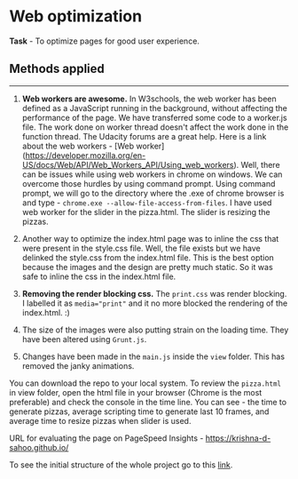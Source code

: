 # Web optimization

**Task** - To optimize pages for good user experience.

## Methods applied
---
1. **Web workers are awesome.** In W3schools, the web worker has been defined as a JavaScript running in the background, without affecting the performance of the page. We have transferred some code to a worker.js file. The work done on worker thread doesn't affect the work done in the function thread. The Udacity forums are a great help.  Here is a link about the web workers - [Web worker] (https://developer.mozilla.org/en-US/docs/Web/API/Web_Workers_API/Using_web_workers).  Well, there can be issues while using web workers in chrome on windows. We can overcome those hurdles by using command prompt. Using command prompt, we will go to the directory where the .exe of chrome browser is and type - `chrome.exe --allow-file-access-from-files`. I have used web worker for the slider in the pizza.html. The slider is resizing the pizzas.

2. Another way to optimize the index.html page was to inline the css that were present in the style.css file. Well, the file exists but we have delinked the style.css from the index.html file. This is the best option because the images and the design are pretty much static. So it was safe to inline the css in the index.html file.

3. **Removing the render blocking css.** The `print.css` was render blocking. I labelled it as `media="print"` and it no more blocked the rendering of the index.html. :)

4. The size of the images were also putting strain on the loading time. They have been altered using `Grunt.js`.

5. Changes have been made in the `main.js` inside the `view` folder. This has removed the janky animations.

You can download the repo to your local system. To review the `pizza.html` in view folder, open the html file in your browser (Chrome is the most preferable) and check the console in the time line. You can see - the time to generate pizzas, average scripting time to generate last 10 frames, and average time to resize pizzas when slider is used.


URL for evaluating the page on PageSpeed Insights - https://krishna-d-sahoo.github.io/

To see the initial structure of the whole project go to this [link](https://github.com/udacity/frontend-nanodegree-mobile-portfolio). 
